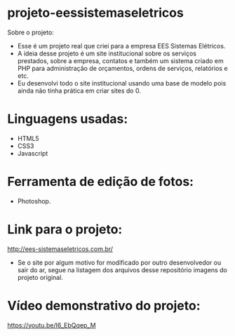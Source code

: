 # projeto-eessistemaseletricos
 
 Sobre o projeto:
- Esse é um projeto real que criei para a empresa EES Sistemas Elétricos. 
- A ideia desse projeto é um site institucional sobre os serviços prestados, sobre a empresa, contatos e também um sistema criado em PHP para administração de orçamentos, ordens de serviços, relatórios e etc. 
- Eu desenvolvi todo o site institucional usando uma base de modelo pois ainda não tinha prática em criar sites do 0.

# Linguagens usadas:
- HTML5
- CSS3
- Javascript

# Ferramenta de edição de fotos:
- Photoshop.

# Link para o projeto:

http://ees-sistemaseletricos.com.br/

- Se o site por algum motivo for modificado por outro desenvolvedor ou sair do ar, segue na listagem dos arquivos desse repositório imagens do projeto original.

# Vídeo demonstrativo do projeto:
https://youtu.be/I6_EbQqep_M
